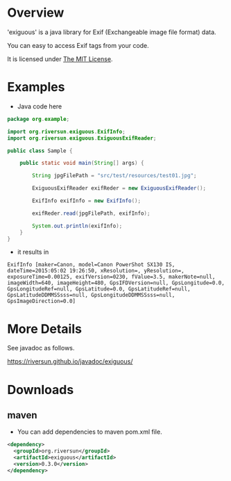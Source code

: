 # Overview
'exiguous' is a java library for Exif (Exchangeable image file format) data.

You can easy to access Exif tags from your code.

It is licensed under [The MIT License](http://opensource.org/licenses/MIT).

# Examples
- Java code here
```java
package org.example;

import org.riversun.exiguous.ExifInfo;
import org.riversun.exiguous.ExiguousExifReader;

public class Sample {

	public static void main(String[] args) {

		String jpgFilePath = "src/test/resources/test01.jpg";

		ExiguousExifReader exifReder = new ExiguousExifReader();

		ExifInfo exifInfo = new ExifInfo();

		exifReder.read(jpgFilePath, exifInfo);

		System.out.println(exifInfo);
	}
}
```


- it results in
```
ExifInfo [maker=Canon, model=Canon PowerShot SX130 IS, dateTime=2015:05:02 19:26:50, xResolution=, yResolution=, exposureTime=0.00125, exifVersion=0230, fValue=3.5, makerNote=null, imageWidth=640, imageHeight=480, GpsIFDVersion=null, GpsLongitude=0.0, GpsLongitudeRef=null, GpsLatitude=0.0, GpsLatitudeRef=null, GpsLatitudeDDMMSSsss=null, GpsLongitudeDDMMSSsss=null, GpsImageDirection=0.0]
```

# More Details
See javadoc as follows.

https://riversun.github.io/javadoc/exiguous/

# Downloads
## maven
- You can add dependencies to maven pom.xml file.
```xml
<dependency>
  <groupId>org.riversun</groupId>
  <artifactId>exiguous</artifactId>
  <version>0.3.0</version>
</dependency>
```

